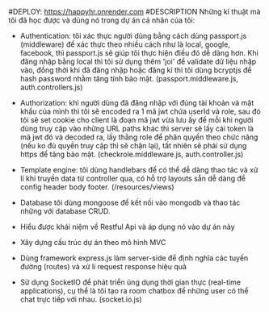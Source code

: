 #DEPLOY: https://happyhr.onrender.com
#DESCRIPTION
Những kĩ thuật mà tôi đã học được và dùng nó trong dự án cá nhân của tôi:
- Authentication: tôi xác thực người dùng bằng cách dùng passport.js (middleware) để xác thực theo nhiều cách như là local, google, facebook, thì passport.js sẽ giúp tôi thực hiện điều đó dễ dàng hơn. Khi đăng nhập bằng local thì tôi sử dụng thêm 'joi' để validate dữ liệu nhập vào, đồng thời khi đã đăng nhập hoặc đăng kí thì tôi dùng bcryptjs để hash password nhằm tăng tính bảo mật. (passport.middleware.js, auth.controllers.js)
- Authorization: khi người dùng đã đăng nhập với đúng tài khoản và mật khẩu của mình thì tôi sẽ encoded ra 1 mã jwt chứa userId và role, sau đó tôi sẽ set cookie cho client là đoạn mã jwt vừa lưu ấy để mỗi khi người dùng truy cập vào những URL paths khác thì server sẽ lấy cái token là mã jwt đó và decoded ra, lấy thằng role để phân quyền theo chức năng (nếu ko đủ quyền truy cập thì sẽ chặn lại), tất nhiên sẽ phải sử dụng https để tăng bảo mật. (checkrole.middleware.js, auth.controller.js)

- Template engine: tôi dùng handlebars để có thể dễ dàng thao tác và xử lí khi truyền data từ controller qua, có hỗ trợ layouts sẵn dễ dàng để config header body footer. (/resources/views)

- Database tôi dùng mongoose để kết nối vào mongodb và thao tác những với database CRUD.
- Hiểu được khái niệm về Restful Api và áp dụng nó vào dự án này
- Xây dựng cấu trúc dự án theo mô hình MVC
- Dùng framework express.js làm server-side để định nghĩa các tuyến đường (routes) và xử lí request response hiệu quả
- Sử dụng SocketIO để phát triển úng dụng thời gian thực (real-time applications), cụ thể là tôi tạo ra room chatbox để những user có thể chat trực tiếp với nhau. (socket.io.js)
